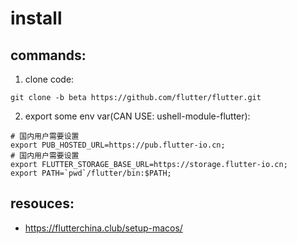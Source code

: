 # install


## commands:
1. clone code:
```shell
git clone -b beta https://github.com/flutter/flutter.git
```

2. export some env var(CAN USE: ushell-module-flutter):
```shell
# 国内用户需要设置
export PUB_HOSTED_URL=https://pub.flutter-io.cn;
# 国内用户需要设置
export FLUTTER_STORAGE_BASE_URL=https://storage.flutter-io.cn;
export PATH=`pwd`/flutter/bin:$PATH;
```



## resouces:
+ https://flutterchina.club/setup-macos/